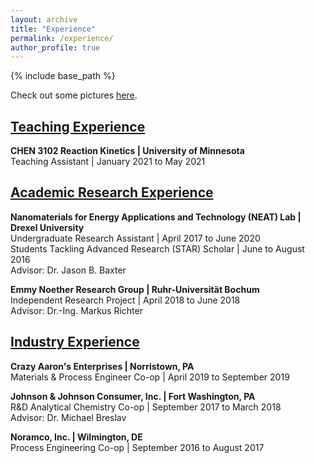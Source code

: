 ```yaml
---
layout: archive
title: "Experience"
permalink: /experience/
author_profile: true
---
```

{% include base_path %}

Check out some pictures [here](https://www.canva.com/design/DAEBa0tlGdA/Zpd2dRbug81jhHJTt66KbQ/view?website#2).

## [Teaching Experience](https://kristine-loh.github.io/teaching/)

**CHEN 3102 Reaction Kinetics | University of Minnesota**<br/>
Teaching Assistant | January 2021 to May 2021<br/>

## [Academic Research Experience](https://kristine-loh.github.io/research/)

**Nanomaterials for Energy Applications and Technology (NEAT) Lab | Drexel University**<br/>
Undergraduate Research Assistant | April 2017 to June 2020<br/>
Students Tackling Advanced Research (STAR) Scholar | June to August 2016<br/>
Advisor: Dr. Jason B. Baxter

**Emmy Noether Research Group | Ruhr-Universität Bochum**<br/>
Independent Research Project | April 2018 to June 2018<br/>
Advisor: Dr.-Ing. Markus Richter


## [Industry Experience](https://kristine-loh.github.io/industry/)

**Crazy Aaron's Enterprises | Norristown, PA**<br/>
Materials & Process Engineer Co-op | April 2019 to September 2019 <br/>

**Johnson & Johnson Consumer, Inc. | Fort Washington, PA**<br/>
R&D Analytical Chemistry Co-op | September 2017 to March 2018<br/>
Advisor: Dr. Michael Breslav<br/>

**Noramco, Inc. | Wilmington, DE**<br/>
Process Engineering Co-op | September 2016 to August 2017<br/>

